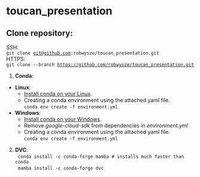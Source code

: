# toucan_presentation


## Clone repository:
SSH:<br />
<code>git clone git@github.com:robwysze/toucan_presentation.git</code><br/>
HTTPS:<br />
<code>git clone --branch https://github.com/robwysze/toucan_presentation.git</code>

1. __Conda__:

  - __Linux__:
    - [Install conda on your Linux](https://docs.conda.io/projects/conda/en/latest/user-guide/install/linux.html "Install conda on your Linux").
    - Creating a conda environment using the attached yaml file.\
        <code>conda env create -f environment.yml</code>
- __Windows__:
  - [Install conda on your Windows](https://docs.conda.io/projects/conda/en/latest/user-guide/install/windows.html "Install conda on your Windows").
  - Remove *google-cloud-sdk* from dependencies in *environment.yml*
  - Creating a conda environment using the attached yaml file.\
    <code>conda env create -f environment.yml</code>
    
2. __DVC__:  
   <code> conda install -c conda-forge mamba # installs much faster than conda</code>  
   <code> mamba install -c conda-forge dvc </code>